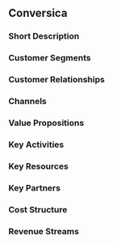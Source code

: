 ## Conversica

### Short Description




### Customer Segments

### Customer Relationships

### Channels

### Value Propositions

### Key Activities

### Key Resources

### Key Partners

### Cost Structure

### Revenue Streams


